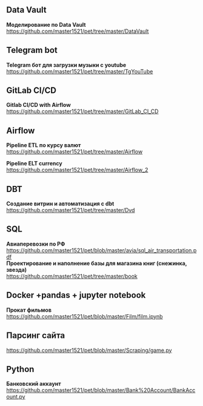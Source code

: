 ## Data Vault   
**Моделирование по Data Vault**   
https://github.com/master1521/pet/tree/master/DataVault

## Telegram bot
**Telegram бот для загрузки музыки c youtube**   
https://github.com/master1521/pet/tree/master/TgYouTube

## GitLab CI/CD
**Gitlab CI/CD with Airflow**   
https://github.com/master1521/pet/tree/master/GitLab_CI_CD 

## Airflow
**Pipeline ETL по курсу валют**  
https://github.com/master1521/pet/tree/master/Airflow  

**Pipeline ELT currency**  
https://github.com/master1521/pet/tree/master/Airflow_2  


## DBT
**Создание витрин и автоматизация с dbt**  
https://github.com/master1521/pet/tree/master/Dvd  

## SQL  
**Авиаперевозки по РФ**  
https://github.com/master1521/pet/blob/master/avia/sql_air_transportation.pdf  
**Проектирование и наполнение базы для магазина книг (снежинка, звезда)**  
https://github.com/master1521/pet/tree/master/book  

## Docker +pandas + jupyter notebook  
**Прокат фильмов**  
https://github.com/master1521/pet/blob/master/Film/film.ipynb  

## Парсинг сайта  
https://github.com/master1521/pet/blob/master/Scraping/game.py  

## Python  
**Банковский аккаунт**  
https://github.com/master1521/pet/blob/master/Bank%20Account/BankAccount.py  

